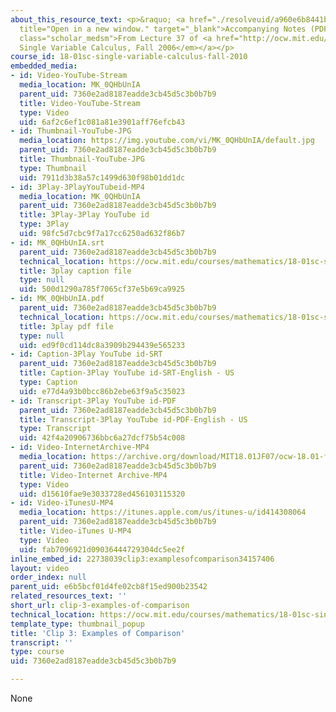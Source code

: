 ```yaml
---
about_this_resource_text: <p>&raquo; <a href="./resolveuid/a960e6b8441b5e3ec8acc385397c2fd6"
  title="Open in a new window." target="_blank">Accompanying Notes (PDF)</a></p> <p
  class="scholar_medsm">From Lecture 37 of <a href="http://ocw.mit.edu/courses/mathematics/18-01-single-variable-calculus-fall-2006/video-lectures/"><em>18.01
  Single Variable Calculus, Fall 2006</em></a></p>
course_id: 18-01sc-single-variable-calculus-fall-2010
embedded_media:
- id: Video-YouTube-Stream
  media_location: MK_0QHbUnIA
  parent_uid: 7360e2ad8187eadde3cb45d5c3b0b7b9
  title: Video-YouTube-Stream
  type: Video
  uid: 6af2c6ef1c081a81e3901aff76efcb43
- id: Thumbnail-YouTube-JPG
  media_location: https://img.youtube.com/vi/MK_0QHbUnIA/default.jpg
  parent_uid: 7360e2ad8187eadde3cb45d5c3b0b7b9
  title: Thumbnail-YouTube-JPG
  type: Thumbnail
  uid: 7911d3b38a57c1499d630f98b01dd1dc
- id: 3Play-3PlayYouTubeid-MP4
  media_location: MK_0QHbUnIA
  parent_uid: 7360e2ad8187eadde3cb45d5c3b0b7b9
  title: 3Play-3Play YouTube id
  type: 3Play
  uid: 98fc5d7cbc9f7a17cc6250ad632f86b7
- id: MK_0QHbUnIA.srt
  parent_uid: 7360e2ad8187eadde3cb45d5c3b0b7b9
  technical_location: https://ocw.mit.edu/courses/mathematics/18-01sc-single-variable-calculus-fall-2010/unit-5-exploring-the-infinite/part-b-taylor-series/session-95-series-comparison/clip-3-examples-of-comparison/MK_0QHbUnIA.srt
  title: 3play caption file
  type: null
  uid: 500d1290a785f7065cf37e5b69ca9925
- id: MK_0QHbUnIA.pdf
  parent_uid: 7360e2ad8187eadde3cb45d5c3b0b7b9
  technical_location: https://ocw.mit.edu/courses/mathematics/18-01sc-single-variable-calculus-fall-2010/unit-5-exploring-the-infinite/part-b-taylor-series/session-95-series-comparison/clip-3-examples-of-comparison/MK_0QHbUnIA.pdf
  title: 3play pdf file
  type: null
  uid: ed9f0cd114dc8a3909b294439e565233
- id: Caption-3Play YouTube id-SRT
  parent_uid: 7360e2ad8187eadde3cb45d5c3b0b7b9
  title: Caption-3Play YouTube id-SRT-English - US
  type: Caption
  uid: e77d4a93b0bcc86b2ebe63f9a5c35023
- id: Transcript-3Play YouTube id-PDF
  parent_uid: 7360e2ad8187eadde3cb45d5c3b0b7b9
  title: Transcript-3Play YouTube id-PDF-English - US
  type: Transcript
  uid: 42f4a20906736bbc6a27dcf75b54c008
- id: Video-InternetArchive-MP4
  media_location: https://archive.org/download/MIT18.01JF07/ocw-18.01-f07-lec37_300k.mp4
  parent_uid: 7360e2ad8187eadde3cb45d5c3b0b7b9
  title: Video-Internet Archive-MP4
  type: Video
  uid: d15610fae9e3033728ed456103115320
- id: Video-iTunesU-MP4
  media_location: https://itunes.apple.com/us/itunes-u/id414308064
  parent_uid: 7360e2ad8187eadde3cb45d5c3b0b7b9
  title: Video-iTunes U-MP4
  type: Video
  uid: fab7096921d09036444729304dc5ee2f
inline_embed_id: 22738039clip3:examplesofcomparison34157406
layout: video
order_index: null
parent_uid: e6b5bcf01d4fe02cb8f15ed900b23542
related_resources_text: ''
short_url: clip-3-examples-of-comparison
technical_location: https://ocw.mit.edu/courses/mathematics/18-01sc-single-variable-calculus-fall-2010/unit-5-exploring-the-infinite/part-b-taylor-series/session-95-series-comparison/clip-3-examples-of-comparison
template_type: thumbnail_popup
title: 'Clip 3: Examples of Comparison'
transcript: ''
type: course
uid: 7360e2ad8187eadde3cb45d5c3b0b7b9

---
```

None